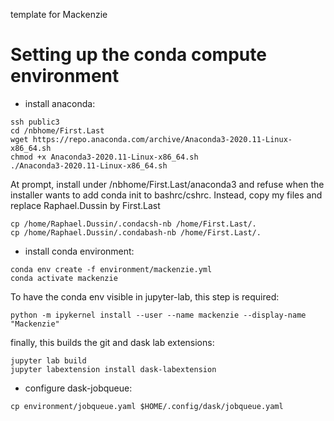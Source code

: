 template for Mackenzie

# Setting up the conda compute environment

* install anaconda:
```
ssh public3
cd /nbhome/First.Last
wget https://repo.anaconda.com/archive/Anaconda3-2020.11-Linux-x86_64.sh
chmod +x Anaconda3-2020.11-Linux-x86_64.sh
./Anaconda3-2020.11-Linux-x86_64.sh
```

At prompt, install under /nbhome/First.Last/anaconda3
and refuse when the installer wants to add conda init to bashrc/cshrc.
Instead, copy my files and replace Raphael.Dussin by First.Last

```
cp /home/Raphael.Dussin/.condacsh-nb /home/First.Last/.
cp /home/Raphael.Dussin/.condabash-nb /home/First.Last/.
```

* install conda environment:

```
conda env create -f environment/mackenzie.yml
conda activate mackenzie
```

To have the conda env visible in jupyter-lab, this step is required:
```
python -m ipykernel install --user --name mackenzie --display-name "Mackenzie"
```

finally, this builds the git and dask lab extensions:
```
jupyter lab build
jupyter labextension install dask-labextension
```

* configure dask-jobqueue:

```
cp environment/jobqueue.yaml $HOME/.config/dask/jobqueue.yaml
```
